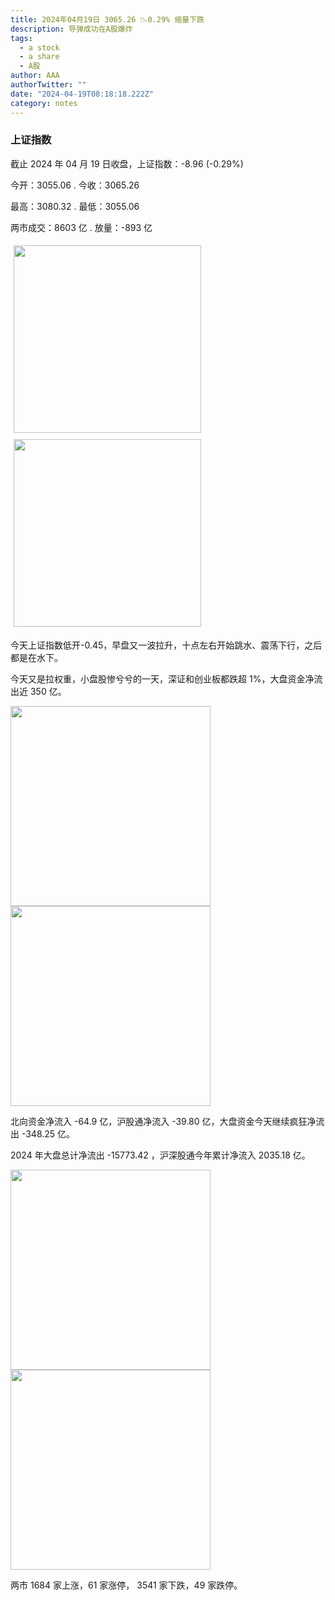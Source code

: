 ```yaml
---
title: 2024年04月19日 3065.26 📉0.29% 缩量下跌
description: 导弹成功在A股爆炸
tags:
  - a stock
  - a share
  - A股
author: AAA
authorTwitter: ""
date: "2024-04-19T08:18:18.222Z"
category: notes
---
```


### 上证指数

截止 2024 年 04 月 19 日收盘，上证指数：<span class="font-semibold text-g-5">-8.96 (-0.29%)</span>

今开：<span class="font-semibold text-g-5">3055.06 </span> . 今收：<span class="font-semibold text-g-5">3065.26 </span>

最高：<span class="font-semibold text-r-5">3080.32 </span> . 最低：<span class="font-semibold text-g-5">3055.06 </span>

两市成交：<span class="font-semibold">8603 亿</span> . 放量：<span class="font-semibold text-g-6">-893 亿</span>

<img src="/images/uploads/2024-04/20240419-zs-sh.png" style="width: 300px;display:inline-block;margin: 5px">
<img src="/images/uploads/2024-04/20240419-zs-sh-rk.png" style="width: 300px;display:inline-block;margin: 5px">

今天上证指数低开-0.45，早盘又一波拉升，十点左右开始跳水、震荡下行，之后都是在水下。

今天又是拉权重，小盘股惨兮兮的一天，深证和创业板都跌超 1%，大盘资金净流出近 350 亿。

<img src="/images/uploads/2024-04/20240419-zs-global.png" width="320">
<img src="/images/uploads/2024-04/20240419-zs-bs.png" width="320">

北向资金净流入 <span class="font-semibold text-g-6">-64.9 亿</span>，沪股通净流入 <span class="font-semibold text-g-5">-39.80 亿</span>，大盘资金今天继续疯狂净流出 <span class="font-semibold text-g-6">-348.25 亿</span>。

2024 年大盘总计净流出 <span class="font-semibold text-g-8">-15773.42 </span>，沪深股通今年累计净流入 <span class="font-semibold text-r-7">2035.18 </span>亿。

<img src="/images/uploads/2024-04/20240419-zs-as.png" width="320">
<img src="/images/uploads/2024-04/20240419-zs-zdtj.png" width="320">

两市 <span class="text-r-6">1684</span> 家上涨，61 家涨停， <span class="font-semibold text-g-6">3541</span> 家下跌，49 家跌停。
